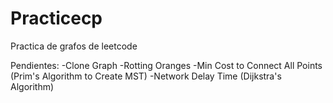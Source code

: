 # Practicecp
Practica de grafos de leetcode

Pendientes:
 -Clone Graph
 -Rotting Oranges
 -Min Cost to Connect All Points (Prim's Algorithm to Create MST)
 -Network Delay Time (Dijkstra's Algorithm)
